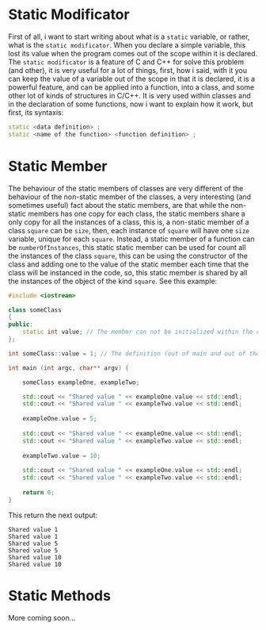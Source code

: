 # Static Modificator
First of all, i want to start writing about what is a ```static``` variable, or rather, what is the ```static modificator```.
When you declare a simple variable, this lost its value when the program comes out of the scope within it is declared.
The ```static modificator``` is a feature of C and C++ for solve this problem (and other), it is very useful for a lot of things, first, how i said, with it you can keep the value of a variable out of the scope in that it is declared, it is a powerful feature, and can be applied into a function, into a class, and some other lot of kinds of structures in C/C++.
It is very used within classes and in the declaration of some functions, now i want to explain how it work, but first, its syntaxis:
```c++
static <data definition> ;
static <name of the function> <function definition> ;
```
# Static Member
The behaviour of the static members of classes are very different of the behaviour of the non-static member of the classes, a very interesting (and sometimes useful) fact about the static members, are that while the non-static members has one copy for each class, the static members share a only copy for all the instances of a class, this is, a non-static member of a class ```square``` can be ```size```, then, each instance of ```square``` will have one ```size``` variable, unique for each ```square```. Instead, a static member of a function can be ```numberOfInstances```, this static static member can be used for count all the instances of the class ```square```, this can be using the constructor of the class and adding one to the value of the static member each time that the class will be instanced in the code, so, this static member is shared by all the instances of the object of the kind ```square```.
See this example:
```c++
#include <iostream>

class someClass
{
public:
	static int value; // The member can not be initialized within the class
};

int someClass::value = 1; // The definition (out of main and out of the class definition)

int main (int argc, char** argv) {

	someClass exampleOne, exampleTwo;

	std::cout << "Shared value " << exampleOne.value << std::endl;
	std::cout << "Shared value " << exampleTwo.value << std::endl;
	
	exampleOne.value = 5;
	
	std::cout << "Shared value " << exampleOne.value << std::endl;
	std::cout << "Shared value " << exampleTwo.value << std::endl;
	
	exampleTwo.value = 10;
	
	std::cout << "Shared value " << exampleOne.value << std::endl;
	std::cout << "Shared value " << exampleTwo.value << std::endl;
	
	return 0;
}
```
This return the next output:
```
Shared value 1
Shared value 1
Shared value 5
Shared value 5
Shared value 10
Shared value 10
```
# Static Methods
More coming soon...
